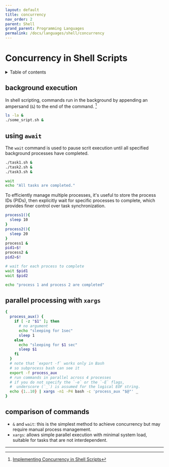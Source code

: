 ```yaml
---
layout: default
title: concurrency
nav_order: 2
parent: Shell
grand_parent: Programming Languages
permalink: /docs/languages/shell/concurrency
---
```


# Concurrency in Shell Scripts

<details markdown="block">
  <summary>
    Table of contents
  </summary>
  {: .text-delta }
1. TOC
{:toc}
</details>

## background execution

In shell scripting, commands run in the background by appending an ampersand (`&`) to the end of the command. [^1]

```sh
ls -la &
./some_sript.sh &
```

## using `await`

The `wait` command is used to pause scrit execution until all specified background processes have completed.

```sh
./task1.sh &
./task2.sh &
./task3.sh &

wait
echo "All tasks are completed."
```

To efficiently manage multiple processes, it's useful to store the process IDs (PIDs), then explicitly wait for specific processes to complete, which provides finer control over task synchronization.

```sh
process1(){
  sleep 10
}
process2(){
  sleep 20
}
process1 &
pid1=$!
process2 &
pid2=$!

# wait for each process to complete
wait $pid1
wait $pid2

echo "process 1 and process 2 are completed"
```

## parallel processing with `xargs`

```sh
{
  process_aux() {
    if [ -z "$1" ]; then
      # no argument
      echo "sleeping for 1sec"
      sleep 1
    else
      echo "sleeping for $1 sec"
      sleep $1
    fi
  }
  # note that `export -f` works only in Bash
  # so subprocess bash can see it
  export -f process_aux
  # run commands in parallel across 4 processes
  # if you do not specify the `-e` or the `-E` flags,
  #  underscore (`_`) is assumed for the logical EOF string.
  echo {1..10} | xargs -n1 -P4 bash -c 'process_aux "$@"' _
}
```

## comparison of commands

- `&` and `wait`: this is the simplest method to achieve concurrency but may require manual process management.
- `xargs`: allows simple parallel execution with minimal system load, suitable for tasks that are not interdependent.

----

[^1]: [Implementing Concurrency in Shell Scripts](https://dev.to/siddhantkcode/implementing-concurrency-in-shell-scripts-521o)

